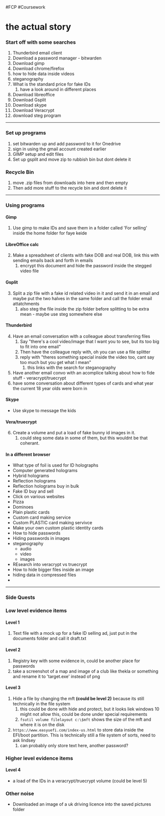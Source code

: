 #FCP #Coursework 

# the actual story

### Start off with some searches

1. Thunderbird email client
2. Download a password manager - bitwarden
3. Download gimp
4. Download chrome/firefox
5. how to hide data inside videos
6. steganography
7. What is the standard price for fake IDs
	1. have a look around in different places
8. Download libreoffice
9. Download Gsplit
10. Download skype
11. Download Veracrypt
12. download steg program

-------
### Set up programs
1. set bitwarden up and add password to it for Onedrive
2. sign in using the gmail account created earlier
3. GIMP setup and edit files
4. Set up gsplit and move zip to rubbish bin but dont delete it

### Recycle Bin
1. move .zip files from downloads into here and then empty
2. Then add more stuff to the recycle bin and dont delete it
-----
### Using programs

#### Gimp
1. Use gimp to make IDs and save them in a folder called 'For selling' inside the home folder for faye keide
#### LibreOffice calc
2.  Make a spreadsheet of clients with fake DOB and real DOB, link this with sending emails back and forth in emails
	1.  encrypt this document and hide the password inside the stegged video file

#### Gsplit
3. Split a zip file with a fake id related video in it and send it in an email and maybe put the two halves in the same folder and call the folder email attatchments
	1. also steg the file inside the zip folder before splitting to be extra mean - maybe use steg somewhere else


#### Thunderbird 
4. Have an email conversation with a colleague about transferring files
	1. Say "there's a cool video/image that I want you to see, but its too big to fit into one email"
	2. Then have the colleague reply with, oh you can use a file splitter
	3. reply with "theres something special inside the video too, cant say too much but you get what I mean"
		1. this links with the search for steganography
5. Have another email convo with an acomplice talking about how to fide stuff - veracrypt/truecrypt
6. have some conversation about different types of cards and what year the current 18 year olds were born in

#### Skype
- Use skype to message the kids

#### Vera/truecrypt
6. Create a volume and put a load of fake bunny id images in it.
	1. could steg some data in some of them, but this wouldnt be that coherant.


#### In a different browser
-   What type of foil is used for ID holographs 
-   Computer generated holograms 
-   Hybrid holograms
-   Reflection holograms 
-   Reflection holograms buy in bulk 
-   Fake ID buy and sell 
-   Click on various websites 
-   Pizza 
-   Dominoes 
-   Plain plastic cards 
-   Custom card making service 
-   Custom PLASTIC card making servivce 
-   Make your own custom plastic identity cards 
-   How to hide passwords
-   Hiding passwords in images
-   steganography
	-   audio
	-   video
	-   images
-   REsearch into veracrypt vs truecrypt
-   How to hide bigger files inside an image
-   hiding data in compressed files
-   

------
### Side Quests

### Low level evidence items
 #### Level 1
 1. Text file with a mock up for a fake ID selling ad, just put in the documents folder and call it draft.txt
 
#### Level 2
1. Registry key with some evidence in, could be another place for passwords
2. take a screenshot of a map and image of a club like thekla or something and rename it to 'target.exe' instead of png

#### Level 3
1. Hide a file by changing the mft **(could be level 2)** because its still technically in the file system
	1. this could be done with hide and protect, but it looks liek windows 10 might not allow this, could be done under special requirements
	2. ``fsutil volume filelayout c:\$mft`` shows the size of the mft and where it is on the disk
2. ``https://www.easyuefi.com/index-us.html`` to store data inside the EFI/boot partition. This is technically still a file system of sorts, need to ask lindsey
	1. can probably only store text here, another password?

### Higher level evidence items

#### Level 4
- a load of the IDs in a veracrypt/truecrypt volume (could be level 5)


### Other noise
- Downloaded an image of a uk driving licence into the saved pictures folder


